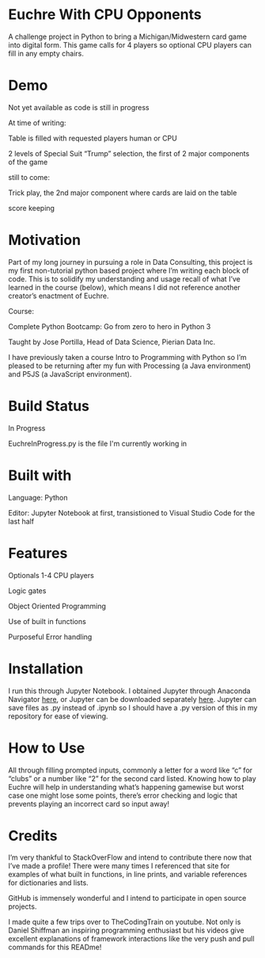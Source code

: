 # Euchre With CPU Opponents

A challenge project in Python to bring a Michigan/Midwestern card game into digital form. This game calls for 4 players so optional CPU players can fill in any empty chairs.  


# Demo

Not yet available as code is still in progress

At time of writing: 

Table is filled with requested players human or CPU

2 levels of Special Suit “Trump” selection, the first of 2 major components of the game

still to come:

Trick play, the 2nd major component where cards are laid on the table 

score keeping


# Motivation

Part of my long journey in pursuing a role in Data Consulting, this project is my first non-tutorial python based project where I’m writing each block of code. This is to solidify my understanding and usage recall of what I’ve learned in the course (below), which means I did not reference another creator’s enactment of Euchre.

Course: 

Complete Python Bootcamp: Go from zero to hero in Python 3 

Taught by Jose Portilla, Head of Data Science, Pierian Data Inc.

I have previously taken a course Intro to Programming with Python so I’m pleased to be returning after my fun with Processing (a Java environment) and P5JS (a JavaScript environment). 


# Build Status

In Progress

EuchreInProgress.py is the file I'm currently working in


# Built with 

Language: Python

Editor: Jupyter Notebook at first, transistioned to Visual Studio Code for the last half


# Features

Optionals 1-4 CPU players

Logic gates 

Object Oriented Programming

Use of built in functions

Purposeful Error handling


# Installation 

I run this through Jupyter Notebook. I obtained Jupyter through Anaconda Navigator [here](https://www.anaconda.com/distribution/), or Jupyter can be downloaded separately [here](https://jupyter.org/install). Jupyter can save files as .py instead of .ipynb so I should have a .py version of this in my repository for ease of viewing. 


# How to Use

All through filling prompted inputs, commonly a letter for a word like “c” for “clubs” or a number like “2” for the second card listed. Knowing how to play Euchre will help in understanding what’s happening gamewise but worst case one might lose some points, there’s error checking and logic that prevents playing an incorrect card so input away! 


# Credits

I’m very thankful to StackOverFlow and intend to contribute there now that I’ve made a profile! There were many times I referenced that site for examples of what built in functions, in line prints, and variable references for dictionaries and lists. 

GitHub is immensely wonderful and I intend to participate in open source projects. 

I made quite a few trips over to TheCodingTrain on youtube. Not only is Daniel Shiffman an inspiring programming enthusiast but his videos give excellent explanations of framework interactions like the very push and pull commands for this READme!
